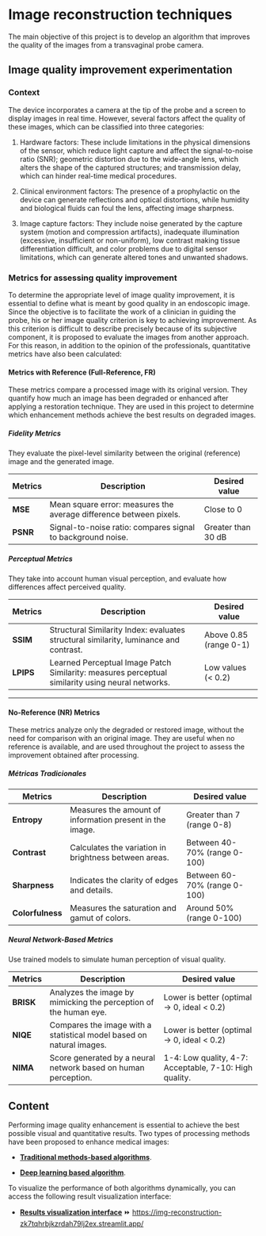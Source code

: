 # Image reconstruction techniques

The main objective of this project is to develop an algorithm that improves the quality of the images from a transvaginal probe camera.

## Image quality improvement experimentation

### Context
The device incorporates a camera at the tip of the probe and a screen to display images in real time. However, several factors affect the quality of these images, which can be classified into three categories:

1. Hardware factors: These include limitations in the physical dimensions of the sensor, which reduce light capture and affect the signal-to-noise ratio (SNR); geometric distortion due to the wide-angle lens, which alters the shape of the captured structures; and transmission delay, which can hinder real-time medical procedures.

2. Clinical environment factors: The presence of a prophylactic on the device can generate reflections and optical distortions, while humidity and biological fluids can foul the lens, affecting image sharpness.

3. Image capture factors: They include noise generated by the capture system (motion and compression artifacts), inadequate illumination (excessive, insufficient or non-uniform), low contrast making tissue differentiation difficult, and color problems due to digital sensor limitations, which can generate altered tones and unwanted shadows.

### Metrics for assessing quality improvement
To determine the appropriate level of image quality improvement, it is essential to define what is meant by good quality in an endoscopic image. Since the objective is to facilitate the work of a clinician in guiding the probe, his or her image quality criterion is key to achieving improvement. As this criterion is difficult to describe precisely because of its subjective component, it is proposed to evaluate the images from another approach. For this reason, in addition to the opinion of the professionals, quantitative metrics have also been calculated: 

#### Metrics with Reference (Full-Reference, FR)

These metrics compare a processed image with its original version. They quantify how much an image has been degraded or enhanced after applying a restoration technique. They are used in this project to determine which enhancement methods achieve the best results on degraded images.

##### Fidelity Metrics

They evaluate the pixel-level similarity between the original (reference) image and the generated image.

| Metrics | Description  | Desired value  |
|--------|-------------|----------------|
| **MSE** | Mean square error: measures the average difference between pixels. | Close to 0 |
| **PSNR** | Signal-to-noise ratio: compares signal to background noise. |  Greater than 30 dB |

##### Perceptual Metrics

They take into account human visual perception, and evaluate how differences affect perceived quality.

| Metrics | Description  | Desired value  |
|--------|-------------|----------------|
| **SSIM** | Structural Similarity Index: evaluates structural similarity, luminance and contrast. | Above 0.85 (range 0-1) |
| **LPIPS** | Learned Perceptual Image Patch Similarity: measures perceptual similarity using neural networks.| Low values (< 0.2) | 

---

####  No-Reference (NR) Metrics

These metrics analyze only the degraded or restored image, without the need for comparison with an original image. They are useful when no reference is available, and are used throughout the project to assess the improvement obtained after processing.

##### Métricas Tradicionales

| Metrics | Description  | Desired value  |
|--------|-------------|----------------|
| **Entropy** | Measures the amount of information present in the image. | Greater than 7 (range 0-8) |
| **Contrast** | Calculates the variation in brightness between areas. | Between 40-70% (range 0-100) |
| **Sharpness** | Indicates the clarity of edges and details. | Between 60-70% (range 0-100) |
| **Colorfulness** | Measures the saturation and gamut of colors. | Around 50% (range 0-100) |

##### Neural Network-Based Metrics

Use trained models to simulate human perception of visual quality.

| Metrics | Description  | Desired value  |
|--------|-------------|----------------|
| **BRISK** | Analyzes the image by mimicking the perception of the human eye. | Lower is better (optimal → 0, ideal < 0.2) |
| **NIQE** | Compares the image with a statistical model based on natural images. | Lower is better (optimal → 0, ideal < 0.2) |
| **NIMA** | Score generated by a neural network based on human perception. | 1-4: Low quality, 4-7: Acceptable, 7-10: High quality.|

## Content

Performing image quality enhancement is essential to achieve the best possible visual and quantitative results. Two types of processing methods have been proposed to enhance medical images:   

- **[Traditional methods-based algorithms](https://gitlab.com/vicomtech/v6/projects/VISUALIZE_INNITIUS/practicas_mgonzalezp/-/tree/develop/TFG_mgonzalezp/Algoritmo%20basado%20en%20m%C3%A9todos%20tradicionales)**.

- **[Deep learning based algorithm](https://gitlab.com/vicomtech/v6/projects/VISUALIZE_INNITIUS/practicas_mgonzalezp/-/tree/develop/Algoritmo%20basado%20en%20aprendizaje%20profundo)**.

To visualize the performance of both algorithms dynamically, you can access the following result visualization interface:
- **[Results visualization interface](https://gitlab.com/vicomtech/v6/projects/VISUALIZE_INNITIUS/practicas_mgonzalezp/-/tree/develop/Interfaz%20para%20la%20visualizaci%C3%B3n%20de%20resultados?ref_type=heads)** ⏩ https://img-reconstruction-zk7tqhrbjkzrdah79lj2ex.streamlit.app/


